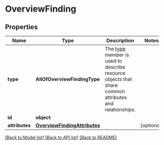 # OverviewFinding

## Properties
Name | Type | Description | Notes
------------ | ------------- | ------------- | -------------
**type** | **AllOfOverviewFindingType** | The [type](https://jsonapi.org/format/#document-resource-object-identification) member is used to describe resource objects that share common attributes and relationships. | 
**id** | **object** |  | 
**attributes** | [**OverviewFindingAttributes**](OverviewFindingAttributes.md) |  | [optional] 

[[Back to Model list]](../README.md#documentation-for-models) [[Back to API list]](../README.md#documentation-for-api-endpoints) [[Back to README]](../README.md)

